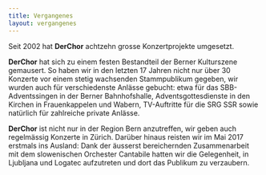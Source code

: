 ```yaml
---
title: Vergangenes
layout: vergangenes
---
```

Seit 2002 hat **DerChor** achtzehn grosse Konzertprojekte umgesetzt.

**DerChor** hat sich zu einem festen Bestandteil der Berner Kulturszene gemausert. So haben wir in den letzten 17 Jahren nicht nur über 30 Konzerte vor einem stetig wachsenden Stammpublikum gegeben, wir wurden auch für verschiedenste Anlässe gebucht: etwa für das SBB-Adventssingen in der Berner Bahnhofshalle, Adventsgottesdienste in den Kirchen in Frauenkappelen und Wabern, TV-Auftritte für die SRG SSR sowie natürlich für zahlreiche private Anlässe.  

**DerChor** ist nicht nur in der Region Bern anzutreffen, wir geben auch regelmässig Konzerte in Zürich. Darüber hinaus reisten wir im Mai 2017 erstmals ins Ausland: Dank der äusserst bereichernden Zusammenarbeit mit dem slowenischen Orchester Cantabile hatten wir die Gelegenheit, in Ljubljana und Logatec aufzutreten und dort das Publikum zu verzaubern.
